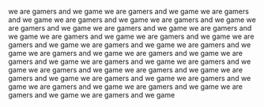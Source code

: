 we are gamers and we game we are gamers and we game we are gamers and we game we are gamers and we game we are gamers and we game we are gamers and we game we are gamers and we game we are gamers and we game we are gamers and we game we are gamers and we game we are gamers and we game we are gamers and we game we are gamers and we game we are gamers and we game we are gamers and we game we are gamers and we game we are gamers and we game we are gamers and we game we are gamers and we game we are gamers and we game we are gamers and we game we are gamers and we game we are gamers and we game we are gamers and we game we are gamers and we game we are gamers and we game we are gamers and we game 
